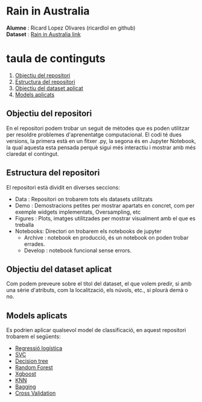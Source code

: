 # Rain in Australia
**Alumne** : Ricard Lopez Olivares (ricardlol en github) <br />
**Dataset** : [Rain in Australia link](https://www.kaggle.com/jsphyg/weather-dataset-rattle-package)

# taula de continguts

1. [Objectiu del repositori](#Objectiu-del-repositori)
2. [Estructura del repositori](#Estructura-del-repositori)
3. [Objectiu del dataset aplicat](#Objectiu-del-dataset-aplicat)
4. [Models aplicats](#Models-aplicats)

## Objectiu del repositori

En el repositori podem trobar un seguit de mètodes que es poden utilitzar per resoldre problemes d'aprenentatge computacional. El codi té dues versions, la primera està en un fitxer .py, la segona és en Jupyter Notebook, la qual aquesta esta pensada perquè sigui més interactiu i mostrar amb més claredat el contingut.

## Estructura del repositori

El repositori està dividit en diverses seccions:
- Data : Repositori on trobarem tots els datasets utilitzats
- Demo : Demostracions petites per mostrar apartats en concret, com per exemple widgets implementats, Oversampling, etc
- Figures : Plots, imatges utilitzades per mostrar visualment amb el que es treballa
- Notebooks: Directori on trobarem els notebooks de jupyter
    - Archive : notebook en producció, és un notebook on poden trobar errades.
    - Develop : notebook funcional sense errors.

## Objectiu del dataset aplicat

Com podem preveure sobre el títol del dataset, el que volem predir, si amb una sèrie d'atributs, com la localització, els núvols, etc., si plourà demà o no.

## Models aplicats

Es podrien aplicar qualsevol model de classificació, en aquest repositori trobarem el següents:
- [Regressió logística](https://scikit-learn.org/stable/modules/generated/sklearn.linear_model.LogisticRegression.html)
- [SVC](https://scikit-learn.org/stable/modules/generated/sklearn.svm.SVC.html)
- [Decision tree](https://scikit-learn.org/stable/modules/tree.html)
- [Random Forest](https://scikit-learn.org/stable/modules/generated/sklearn.ensemble.RandomForestClassifier.html)
- [Xgboost](https://scikit-learn.org/stable/modules/generated/sklearn.ensemble.GradientBoostingClassifier.html)
- [KNN](https://scikit-learn.org/stable/modules/generated/sklearn.neighbors.KNeighborsClassifier.html)
- [Bagging](https://scikit-learn.org/stable/modules/generated/sklearn.ensemble.BaggingClassifier.html)
- [Cross Validation](https://scikit-learn.org/stable/modules/generated/sklearn.model_selection.cross_val_score.html)
